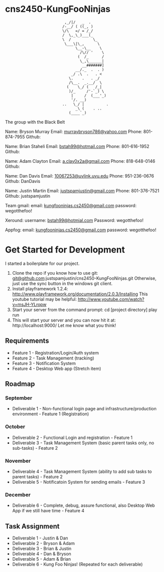 cns2450-KungFooNinjas
=====================



                               ,_/|/   _  .
                              /-__/ ( ((_, )
                              \/\   =/ = /_/
                              /  \,_\_)___(_
                              \  /          \_
                               \___\|\_,      \
                                    \__-\__    \
                                      /\// '    \
                                     (  /_      /
                                      \_,\______|
                                       __#######]
                                    __/._  .  . )
                                  _/ .\  .   . <
                                 \.    .   . _/
                                 /\__.  _.__/  \
                                (    \_/ (   /_|
                                 )/_     /'-`_) \
                                  |     /  (___'_)
                                  '/. __)
                              ..   \_/ |          .
                                    _\ (    . ..
                                 (____`_)

The group with the Black Belt

Name: Bryson Murray
Email: murraybryson786@yahoo.com
Phone: 801-874-7955
Github:

Name: Brian Staheli
Email: bstah99@hotmail.com
Phone: 801-616-1952
Github:

Name: Adam Clayton
Email: a.clay0x2a@gmail.com
Phone: 818-648-0146
Github:

Name: Dan Davis
Email: 10067253@uvlink.uvu.edu
Phone: 951-236-0676
Github: DanDavis

Name: Justin Martin
Email: justspamjustin@gmail.com
Phone: 801-376-7521
Github: justspamjustin

Team gmail:
email: kungfooninjas.cs2450@gmail.com
password: wegotthefoo!

Xeround:
username: bstah99@hotmial.com Password: wegotthefoo!

Appfog:
email: kungfooninjas.cs2450@gmail.com
password: wegotthefoo!

Get Started for Development
=============
I started a boilerplate for our project.

1. Clone the repo if you know how to use git: git@github.com:justspamjustin/cns2450-KungFooNinjas.git
  Otherwise, just use the sync button in the windows git client.
2. Install playframework 1.2.4: http://www.playframework.org/documentation/2.0.3/Installing
  This youtube tutorial may be helpful: http://www.youtube.com/watch?v=msJH-YLropw
3. Start your server from the command prompt:
  cd [project directory]
  play run
4.  This will start your server and you can now hit it at: http://localhost:9000/
  Let me know what you think!

Requirements
----------------

* Feature 1 - Registration/Login/Auth system
* Feature 2 - Task Management (tracking)
* Feature 3 - Notification System
* Feature 4 - Desktop Web app (Stretch item)

Roadmap
-------------------

### September
* Deliverable 1 - Non-functional login page and infrastructure/production environment - Feature 1 (Registration)

### October
* Deliverable 2 - Functional Login and registration - Feature 1 
* Deliverable 3 - Task Management System (basic parent tasks only, no sub-tasks) - Feature 2

### November
* Deliverable 4 - Task Management System (ability to add sub tasks to parent tasks) - Feature 2
* Deliverable 5 - Notificatoin System for sending emails - Feature 3

### December
* Deliverable 6 - Complete, debug, assure functional, also Desktop Web App if we still have time - Feature 4
 
Task Assignment
------------------

* Deliverable 1 - Justin & Dan
* Deliverable 2 - Bryson & Adam
* Deliverable 3 - Brian & Justin
* Deliverable 4 - Dan & Bryson
* Deliverable 5 - Adam & Brian
* Deliverable 6 - Kung Foo Ninjas!
(Repeated for each deliverable)
